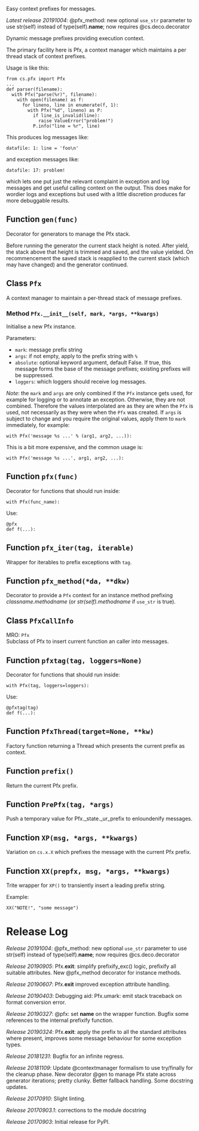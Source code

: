Easy context prefixes for messages.


*Latest release 20191004*:
@pfx_method: new optional `use_str` parameter to use str(self) instead of type(self).__name__; now requires @cs.deco.decorator

Dynamic message prefixes providing execution context.

The primary facility here is Pfx,
a context manager which maintains a per thread stack of context prefixes.

Usage is like this:

    from cs.pfx import Pfx
    ...
    def parser(filename):
      with Pfx("parse(%r)", filename):
        with open(filename) as f:
          for lineno, line in enumerate(f, 1):
            with Pfx("%d", lineno) as P:
              if line_is_invalid(line):
                raise ValueError("problem!")
              P.info("line = %r", line)

This produces log messages like:

    datafile: 1: line = 'foo\n'

and exception messages like:

    datafile: 17: problem!

which lets one put just the relevant complaint in exception and log
messages and get useful calling context on the output.
This does make for wordier logs and exceptions
but used with a little discretion produces far more debuggable results.

## Function `gen(func)`

Decorator for generators to manage the Pfx stack.

Before running the generator the current stack height is
noted.  After yield, the stack above that height is trimmed
and saved, and the value yielded.  On recommencement the saved
stack is reapplied to the current stack (which may have
changed) and the generator continued.

## Class `Pfx`

A context manager to maintain a per-thread stack of message prefixes.

### Method `Pfx.__init__(self, mark, *args, **kwargs)`

Initialise a new Pfx instance.

Parameters:
* `mark`: message prefix string
* `args`: if not empty, apply to the prefix string with `%`
* `absolute`: optional keyword argument, default False. If
  true, this message forms the base of the message prefixes;
  existing prefixes will be suppressed.
* `loggers`: which loggers should receive log messages.

*Note*:
the `mark` and `args` are only combined if the `Pfx` instance gets used,
for example for logging or to annotate an exception.
Otherwise, they are not combined.
Therefore the values interpolated are as they are when the `Pfx` is used,
not necessarily as they were when the `Pfx` was created.
If `args` is subject to change and you require the original values,
apply them to `mark` immediately, for example:

    with Pfx('message %s ...' % (arg1, arg2, ...)):

This is a bit more expensive, and the common usage is:

    with Pfx('message %s ...', arg1, arg2, ...):

## Function `pfx(func)`

Decorator for functions that should run inside:

    with Pfx(func_name):

Use:

    @pfx
    def f(...):

## Function `pfx_iter(tag, iterable)`

Wrapper for iterables to prefix exceptions with `tag`.

## Function `pfx_method(*da, **dkw)`

Decorator to provide a `Pfx` context for an instance method prefixing
*classname.methodname*
(or *str(self).methodname* if `use_str` is true).

## Class `PfxCallInfo`

MRO: `Pfx`  
Subclass of Pfx to insert current function an caller into messages.

## Function `pfxtag(tag, loggers=None)`

Decorator for functions that should run inside:

    with Pfx(tag, loggers=loggers):

Use:

    @pfxtag(tag)
    def f(...):

## Function `PfxThread(target=None, **kw)`

Factory function returning a Thread
which presents the current prefix as context.

## Function `prefix()`

Return the current Pfx prefix.

## Function `PrePfx(tag, *args)`

Push a temporary value for Pfx._state._ur_prefix to enloundenify messages.

## Function `XP(msg, *args, **kwargs)`

Variation on `cs.x.X`
which prefixes the message with the current Pfx prefix.

## Function `XX(prepfx, msg, *args, **kwargs)`

Trite wrapper for `XP()` to transiently insert a leading prefix string.

Example:

    XX("NOTE!", "some message")



# Release Log

*Release 20191004*:
@pfx_method: new optional `use_str` parameter to use str(self) instead of type(self).__name__; now requires @cs.deco.decorator

*Release 20190905*:
Pfx.__exit__: simplify prefixify_exc() logic, prefixify all suitable attributes.
New @pfx_method decorator for instance methods.

*Release 20190607*:
Pfx.__exit__ improved exception attribute handling.

*Release 20190403*:
Debugging aid: Pfx.umark: emit stack traceback on format conversion error.

*Release 20190327*:
@pfx: set __name__ on the wrapper function.
Bugfix some references to the internal prefixify function.

*Release 20190324*:
Pfx.__exit__: apply the prefix to all the standard attributes where present, improves some message behaviour for some exception types.

*Release 20181231*:
Bugfix for an infinite regress.

*Release 20181109*:
Update @contextmanager formalism to use try/finally for the cleanup phase.
New decorator @gen to manage Pfx state across generator iterations; pretty clunky.
Better fallback handling.
Some docstring updates.

*Release 20170910*:
Slight linting.

*Release 20170903.1*:
corrections to the module docstring

*Release 20170903*:
Initial release for PyPI.

